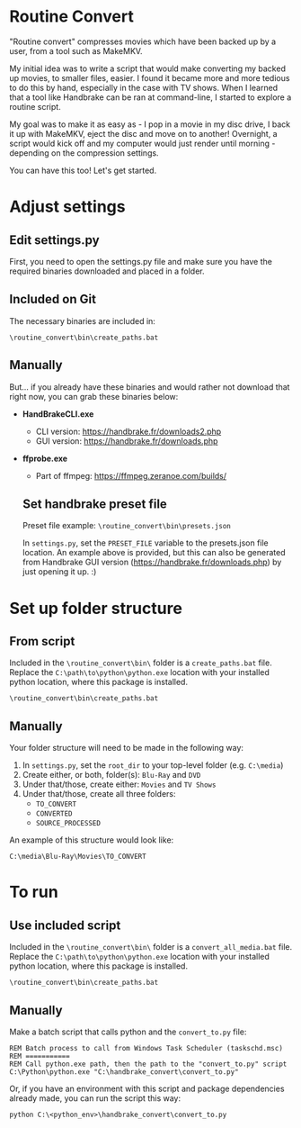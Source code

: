 Routine Convert
==

"Routine convert" compresses movies which have been backed up by
a user, from a tool such as MakeMKV.

My initial idea was to write a script that would make converting my
backed up movies, to smaller files, easier.  I found it became more
and more tedious to do this by hand, especially in the case with
TV shows.  When I learned that a tool like Handbrake can be ran
at command-line, I started to explore a routine script.

My goal was to make it as easy as - I pop in a movie in my disc
drive, I back it up with MakeMKV, eject the disc and move on to
another!  Overnight, a script would kick off and my computer would
just render until morning - depending on the compression settings.

You can have this too!  Let's get started.


Adjust settings
==
Edit settings.py
--
First, you need to open the settings.py file and make sure you have the required binaries downloaded and placed in a folder.

Included on Git
--
The necessary binaries are included in:

    \routine_convert\bin\create_paths.bat

Manually
--
But... if you already have these binaries and would rather not download that right now, you can grab these binaries below:

* **HandBrakeCLI.exe**
    * CLI version:  https://handbrake.fr/downloads2.php
    * GUI version:  https://handbrake.fr/downloads.php
* **ffprobe.exe**
    * Part of ffmpeg: https://ffmpeg.zeranoe.com/builds/

   Set handbrake preset file
   --
   Preset file example:        `\routine_convert\bin\presets.json`
   
   In `settings.py`, set the `PRESET_FILE` variable to the presets.json file location.  An example above is provided, but this can also be generated from Handbrake GUI version (https://handbrake.fr/downloads.php) by just opening it up. :)

Set up folder structure
==

From script
--
Included in the `\routine_convert\bin\` folder is a `create_paths.bat` file.  Replace the `C:\path\to\python\python.exe` location with your installed python location, where this package is installed.

    \routine_convert\bin\create_paths.bat

Manually
--
Your folder structure will need to be made in the following way:
1.  In `settings.py`, set the `root_dir` to your top-level folder (e.g. `C:\media`)
2.  Create either, or both, folder(s): `Blu-Ray` and `DVD`
3.  Under that/those, create either: `Movies` and `TV Shows`
4.  Under that/those, create all three folders:
    * `TO_CONVERT`
    * `CONVERTED`
    * `SOURCE_PROCESSED`

An example of this structure would look like:

    C:\media\Blu-Ray\Movies\TO_CONVERT


To run
==

Use included script
--
Included in the `\routine_convert\bin\` folder is a `convert_all_media.bat` file.  Replace the `C:\path\to\python\python.exe` location with your installed python location, where this package is installed.

    \routine_convert\bin\create_paths.bat

Manually
--
Make a batch script that calls python and
the `convert_to.py` file:

    REM Batch process to call from Windows Task Scheduler (taskschd.msc)
    REM ===========
    REM Call python.exe path, then the path to the "convert_to.py" script
    C:\Python\python.exe "C:\handbrake_convert\convert_to.py"

Or, if you have an environment with this script and package
dependencies already made, you can run the script this way:

    python C:\<python_env>\handbrake_convert\convert_to.py
